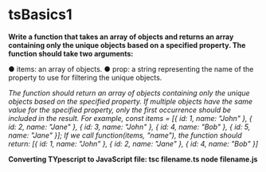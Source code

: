 # tsBasics1

**Write a function that takes an array of objects and returns an array containing only the unique objects based on a specified property.
The function should take two arguments:**

● items: an array of objects.
● prop: a string representing the name of the property to use for filtering the unique objects.


*The function should return an array of objects containing only the unique objects based on the specified property. If multiple objects have the same value for the specified property, only the first occurrence should be included in the result.*
*For example, const items = [{ id: 1, name: "John" }, { id: 2, name: "Jane" }, { id: 3, name: "John" }, { id: 4, name: "Bob" }, { id: 5, name: "Jane" }];*
*If we call function(items, "name"), the function should return: [{ id: 1, name: "John" }, { id: 2, name: "Jane" }, { id: 4, name: "Bob" }]*


**Converting TYpescript to JavaScript file:
     tsc filename.ts
     node filename.js**
